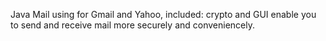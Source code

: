 Java Mail using for Gmail and Yahoo, included: crypto and GUI enable you to send and receive mail more securely and conveniencely.
